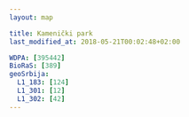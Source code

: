 ```yaml
---
layout: map

title: Kamenički park
last_modified_at: 2018-05-21T00:02:48+02:00

WDPA: [395442]
BioRaS: [389]
geoSrbija:
  L1_183: [124]
  L1_301: [12]
  L1_302: [42]
---
```

